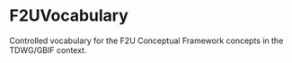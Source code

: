 # F2UVocabulary
Controlled vocabulary for the F2U Conceptual Framework concepts in the TDWG/GBIF context. 

